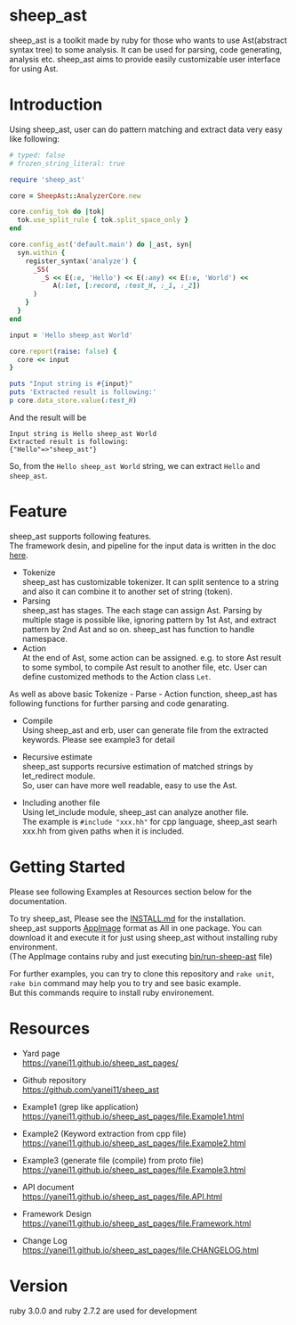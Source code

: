 # sheep_ast

sheep_ast is a toolkit made by ruby for those who wants to use Ast(abstract syntax tree) to some analysis. It can be used for parsing, code generating, analysis etc. sheep_ast aims to provide easily customizable user interface for using Ast.
  
# Introduction

Using sheep_ast, user can do pattern matching and extract data very easy like following:

```ruby
# typed: false
# frozen_string_literal: true

require 'sheep_ast'

core = SheepAst::AnalyzerCore.new

core.config_tok do |tok|
  tok.use_split_rule { tok.split_space_only }
end

core.config_ast('default.main') do |_ast, syn|
  syn.within {
    register_syntax('analyze') {
      _SS(
        _S << E(:e, 'Hello') << E(:any) << E(:e, 'World') <<
           A(:let, [:record, :test_H, :_1, :_2])
      )
    }
  }
end

input = 'Hello sheep_ast World'

core.report(raise: false) {
  core << input
}

puts "Input string is #{input}"
puts 'Extracted result is following:'
p core.data_store.value(:test_H)
```

And the result will be

```
Input string is Hello sheep_ast World
Extracted result is following:
{"Hello"=>"sheep_ast"}
```

So, from the `Hello sheep_ast World` string, we can extract `Hello` and `sheep_ast`.  

# Feature
sheep_ast supports following features.  
The framework desin, and pipeline for the input data is written in the doc [here](https://yanei11.github.io/sheep_ast_pages/file.Framework.html). 

- Tokenize  
  sheep_ast has customizable tokenizer. It can split sentence to a string and also it can combine it to another set of string (token).  
- Parsing  
  sheep_ast has stages. The each stage can assign Ast. Parsing by multiple stage is possible like, ignoring pattern by 1st Ast, and extract pattern by 2nd Ast and so on. sheep_ast has function to handle namespace.
- Action  
  At the end of Ast, some action can be assigned. e.g. to store Ast result to some symbol, to compile Ast result to another file, etc. User can define customized methods to the Action class `Let`.  

As well as above basic Tokenize - Parse - Action function, sheep_ast has following functions for further parsing and code genarating.

- Compile  
  Using sheep_ast and erb, user can generate file from the extracted keywords.
  Please see example3 for detail

- Recursive estimate  
  sheep_ast supports recursive estimation of matched strings by let_redirect module.  
  So, user can have more well readable, easy to use the Ast.

- Including another file  
  Using let_include module, sheep_ast can analyze another file.  
  The example is `#include "xxx.hh"` for cpp language, sheep_ast searh xxx.hh from given paths when it is included.

# Getting Started  
  
Please see following Examples at Resources section below for the documentation.
  
To try sheep_ast, Please see the [INSTALL.md](https://github.com/yanei11/sheep_ast/blob/master/INSTALL.md) for the installation.  
sheep_ast supports [AppImage](https://appimage.org/) format as All in one package. You can download it and execute it for just using sheep_ast without installing ruby environment.   
(The AppImage contains ruby and just executing [bin/run-sheep-ast](https://github.com/yanei11/sheep_ast/blob/master/bin/run-sheep-ast) file)  
  
For further examples, you can try to clone this repository and `rake unit`, `rake bin` command may help you to try and see basic example.  
But this commands require to install ruby environement.

# Resources

- Yard page  
  https://yanei11.github.io/sheep_ast_pages/

- Github repository  
  https://github.com/yanei11/sheep_ast

- Example1 (grep like application)  
  https://yanei11.github.io/sheep_ast_pages/file.Example1.html
  
- Example2 (Keyword extraction from cpp file)  
  https://yanei11.github.io/sheep_ast_pages/file.Example2.html

- Example3 (generate file (compile) from proto file)  
  https://yanei11.github.io/sheep_ast_pages/file.Example3.html

- API document  
  https://yanei11.github.io/sheep_ast_pages/file.API.html

- Framework Design  
  https://yanei11.github.io/sheep_ast_pages/file.Framework.html

- Change Log  
  https://yanei11.github.io/sheep_ast_pages/file.CHANGELOG.html

# Version

ruby 3.0.0 and ruby 2.7.2 are used for development
